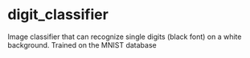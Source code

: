 # digit_classifier
Image classifier that can recognize single digits (black font) on a white background. Trained on the MNIST database
